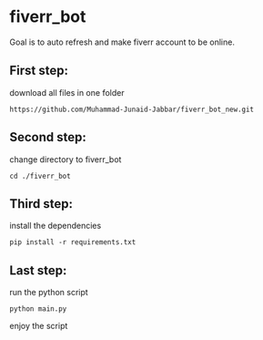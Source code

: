 # fiverr_bot
Goal is to  auto refresh and make fiverr account to be online.

## First step:
download all files in one folder
```console
https://github.com/Muhammad-Junaid-Jabbar/fiverr_bot_new.git
```
## Second step:
change directory to fiverr_bot
```
cd ./fiverr_bot
```
## Third step:
install the dependencies
```console
pip install -r requirements.txt
```
## Last step:
run the python script
```console
python main.py
```
 enjoy the script
